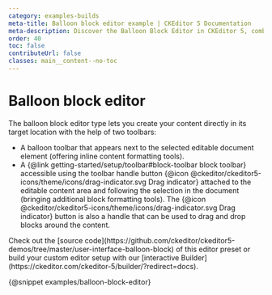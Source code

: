 ```yaml
---
category: examples-builds
meta-title: Balloon block editor example | CKEditor 5 Documentation
meta-description: Discover the Balloon Block Editor in CKEditor 5, combining a floating toolbar with block-level editing for a modern, distraction-free workflow.
order: 40
toc: false
contributeUrl: false
classes: main__content--no-toc
---
```


# Balloon block editor

The balloon block editor type lets you create your content directly in its target location with the help of two toolbars:

* A balloon toolbar that appears next to the selected editable document element (offering inline content formatting tools).
* A {@link getting-started/setup/toolbar#block-toolbar block toolbar} accessible using the toolbar handle button {@icon @ckeditor/ckeditor5-icons/theme/icons/drag-indicator.svg Drag indicator}  attached to the editable content area and following the selection in the document (bringing additional block formatting tools). The {@icon @ckeditor/ckeditor5-icons/theme/icons/drag-indicator.svg Drag indicator} button is also a handle that can be used to drag and drop blocks around the content.

<info-box hint>
	Check out the [source code](https://github.com/ckeditor/ckeditor5-demos/tree/master/user-interface-balloon-block) of this editor preset or build your custom editor setup with our [interactive Builder](https://ckeditor.com/ckeditor-5/builder/?redirect=docs).
</info-box>

{@snippet examples/balloon-block-editor}
